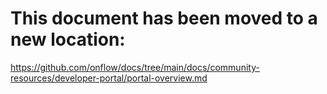 # This document has been moved to a new location:

https://github.com/onflow/docs/tree/main/docs/community-resources/developer-portal/portal-overview.md

